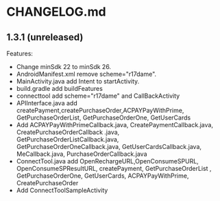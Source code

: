 # CHANGELOG.md

## 1.3.1 (unreleased)
Features:
  - Change minSdk 22 to minSdk 26.
  - AndroidManifest.xml remove scheme="r17dame".
  - MainActivity.java add Intent to startActivity.
  - build.gradle add buildFeatures
  - connecttool add scheme="r17dame" and CallBackActivity
  - APIInterface.java add createPayment,createPurchaseOrder,ACPAYPayWithPrime, GetPurchaseOrderList, GetPurchaseOrderOne, GetUserCards
  - Add ACPAYPayWithPrimeCallback.java, CreatePaymentCallback.java, CreatePurchaseOrderCallback .java, GetPurchaseOrderListCallback.java, GetPurchaseOrderOneCallback.java, GetUserCardsCallback.java, MeCallback.java, PurchaseOrderCallback.java
  - ConnectTool.java add OpenRechargeURL,OpenConsumeSPURL, OpenConsumeSPResultURL, createPayment, GetPurchaseOrderList , GetPurchaseOrderOne, GetUserCards, ACPAYPayWithPrime, CreatePurchaseOrder
  - Add ConnectToolSampleActivity 

